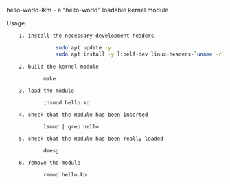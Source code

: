 hello-world-lkm - a "hello-world" loadable kernel module

Usage:

        1. install the necessary development headers
```bash
                sudo apt update -y
                sudo apt install -y libelf-dev linux-headers-`uname -r`
```
        2. build the kernel module

                make

        3. load the module

                insmod hello.ko

        4. check that the module has been inserted

                lsmod | grep hello

        5. check that the module has been really loaded

                dmesg

        6. remove the module

                rmmod hello.ko
